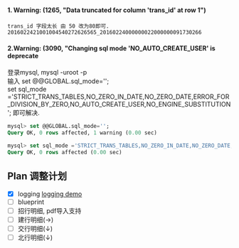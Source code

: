 #### 1. Warning: (1265, "Data truncated for column 'trans_id' at row 1")
    trans_id 字段太长 由 50 改为80即可. 2016022421001004540272626565_20160224000000022000000091730266
    
#### 2.Warning: (3090, "Changing sql mode 'NO_AUTO_CREATE_USER' is deprecate
   登录mysql, mysql -uroot -p  
   输入 set @@GLOBAL.sql_mode='';  
   set sql_mode ='STRICT_TRANS_TABLES,NO_ZERO_IN_DATE,NO_ZERO_DATE,ERROR_FOR_DIVISION_BY_ZERO,NO_AUTO_CREATE_USER,NO_ENGINE_SUBSTITUTION';
   即可解决.
```sql
mysql> set @@GLOBAL.sql_mode='';
Query OK, 0 rows affected, 1 warning (0.00 sec)

mysql> set sql_mode ='STRICT_TRANS_TABLES,NO_ZERO_IN_DATE,NO_ZERO_DATE,ERROR_FOR_DIVISION_BY_ZERO,NO_AUTO_CREATE_USER,NO_ENGINE_SUBSTITUTION';
Query OK, 0 rows affected (0.00 sec)
```

## Plan 调整计划
- [x] logging [logging demo](https://www.flyml.net/2018/12/12/flask-logging-usage-demo/)  
- [ ] blueprint  
- [ ] 招行明细, pdf导入支持  
- [ ] 建行明细(→)    
- [ ] 交行明细(↓)  
- [ ] 北行明细(↓)   